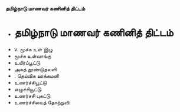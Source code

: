 **தமிழ்நாடு மாணவர் கணினித் திட்டம்**
- # தமிழ்நாடு மாணவர் கணினித் திட்டம்
- v. மூச்சு உள் இழு
- மூச்சு உள்வாங்கு
- உயிர்ப்பூட்டு
- அகத் தூண்டுதலளி
- . தெய்விக ஊக்கமளி
- உணர்ச்சியூட்டு
- எழுச்சியூட்டு
- உணர்சசி புகட்டு
- உணர்ச்சியைத் தோற்றுவி.

